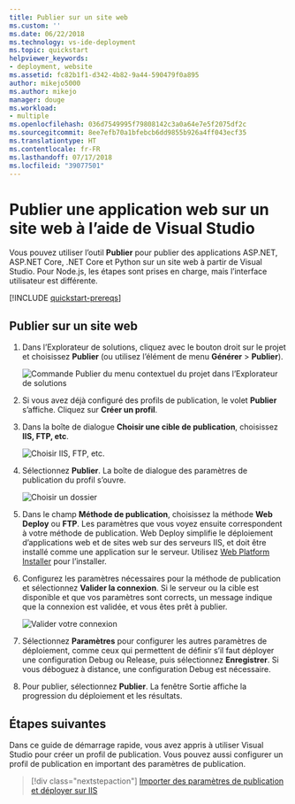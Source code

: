```yaml
---
title: Publier sur un site web
ms.custom: ''
ms.date: 06/22/2018
ms.technology: vs-ide-deployment
ms.topic: quickstart
helpviewer_keywords:
- deployment, website
ms.assetid: fc82b1f1-d342-4b82-9a44-590479f0a895
author: mikejo5000
ms.author: mikejo
manager: douge
ms.workload:
- multiple
ms.openlocfilehash: 036d7549995f79808142c3a0a64e7e5f2075df2c
ms.sourcegitcommit: 8ee7efb70a1bfebcb6dd9855b926a4ff043ecf35
ms.translationtype: HT
ms.contentlocale: fr-FR
ms.lasthandoff: 07/17/2018
ms.locfileid: "39077501"
---
```

# <a name="publish-a-web-app-to-a-web-site-using-visual-studio"></a>Publier une application web sur un site web à l’aide de Visual Studio

Vous pouvez utiliser l’outil **Publier** pour publier des applications ASP.NET, ASP.NET Core, .NET Core et Python sur un site web à partir de Visual Studio. Pour Node.js, les étapes sont prises en charge, mais l’interface utilisateur est différente.

[!INCLUDE [quickstart-prereqs](includes/quickstart-prereqs.md)]

## <a name="publish-to-a-web-site"></a>Publier sur un site web

1. Dans l’Explorateur de solutions, cliquez avec le bouton droit sur le projet et choisissez **Publier** (ou utilisez l’élément de menu **Générer** > **Publier**).

    ![Commande Publier du menu contextuel du projet dans l’Explorateur de solutions](../deployment/media/quickstart-publish.png "Choisissez Publier")

1. Si vous avez déjà configuré des profils de publication, le volet **Publier** s’affiche. Cliquez sur **Créer un profil**.

1. Dans la boîte de dialogue **Choisir une cible de publication**, choisissez **IIS, FTP, etc**.

    ![Choisir IIS, FTP, etc.](../deployment/media/quickstart-publish-iis-ftp.png "Choisir IIS, FTP, etc.")

1. Sélectionnez **Publier**. La boîte de dialogue des paramètres de publication du profil s’ouvre.

    ![Choisir un dossier](../deployment/media/quickstart-publish-settings-web.png "Choisir un dossier")

1. Dans le champ **Méthode de publication**, choisissez la méthode **Web Deploy** ou **FTP**. Les paramètres que vous voyez ensuite correspondent à votre méthode de publication. Web Deploy simplifie le déploiement d’applications web et de sites web sur des serveurs IIS, et doit être installé comme une application sur le serveur. Utilisez [Web Platform Installer](https://www.microsoft.com/web/downloads/platform.aspx) pour l’installer.

1. Configurez les paramètres nécessaires pour la méthode de publication et sélectionnez **Valider la connexion**. Si le serveur ou la cible est disponible et que vos paramètres sont corrects, un message indique que la connexion est validée, et vous êtes prêt à publier.

    ![Valider votre connexion](../deployment/media/quickstart-publish-web-deploy.png "Valider votre connexion")

1. Sélectionnez **Paramètres** pour configurer les autres paramètres de déploiement, comme ceux qui permettent de définir s’il faut déployer une configuration Debug ou Release, puis sélectionnez **Enregistrer**. Si vous déboguez à distance, une configuration Debug est nécessaire.

1. Pour publier, sélectionnez **Publier**. La fenêtre Sortie affiche la progression du déploiement et les résultats.

## <a name="next-steps"></a>Étapes suivantes

Dans ce guide de démarrage rapide, vous avez appris à utiliser Visual Studio pour créer un profil de publication. Vous pouvez aussi configurer un profil de publication en important des paramètres de publication.

> [!div class="nextstepaction"]
> [Importer des paramètres de publication et déployer sur IIS](tutorial-import-publish-settings-iis.md)
